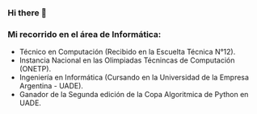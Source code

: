 ### Hi there 👋

### Mi recorrido en el área de Informática:

+ Técnico en Computación (Recibido en la Escuelta Técnica N°12).
+ Instancia Nacional en las Olimpiadas Técnincas de Computación (ONETP).
+ Ingeniería en Informática (Cursando en la Universidad de la Empresa Argentina - UADE).
+ Ganador de la Segunda edición de la Copa Algoritmica de Python en UADE. 
<!--
**LucasFelix240/LucasFelix240** is a ✨ _special_ ✨ repository because its `README.md` (this file) appears on your GitHub profile.

Here are some ideas to get you started:

- 🔭 I’m currently working on ...
- 🌱 I’m currently learning ...
- 👯 I’m looking to collaborate on ...
- 🤔 I’m looking for help with ...
- 💬 Ask me about ...
- 📫 How to reach me: ...
- 😄 Pronouns: ...
- ⚡ Fun fact: ...
-->
